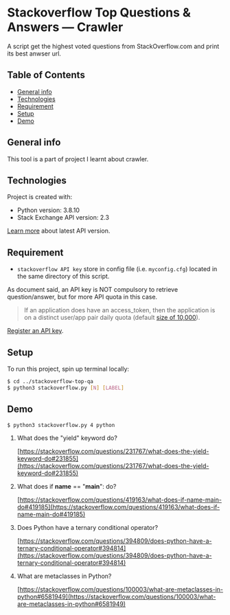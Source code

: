 # Stackoverflow Top Questions & Answers ― Crawler
A script get the highest voted questions from StackOverflow.com and print its best anwser url.

## Table of Contents
* [General info](#general-info)
* [Technologies](#technologies)
* [Requirement](#requirement)
* [Setup](#setup)
* [Demo](#demo)

## General info
This tool is a part of project I learnt about crawler.

## Technologies
Project is created with:
* Python version: 3.8.10
* Stack Exchange API version: 2.3

[Learn more](https://api.stackexchange.com/docs/) about latest API version.

## Requirement
* `stackoverflow API key` store in config file (i.e. `myconfig.cfg`) located in the same directory of this script.

As document said, an API key is NOT compulsory to retrieve question/answer, but for more API quota in this case.
> If an application does have an access_token, then the application is on a distinct user/app pair daily quota (default [size of 10,000](https://api.stackexchange.com/docs/throttle)).

[Register an API key](https://stackapps.com/apps/oauth/register).

## Setup
To run this project, spin up terminal locally:
```sh
$ cd ../stackoverflow-top-qa
$ python3 stackoverflow.py [N] [LABEL]
```

## Demo
```sh
$ python3 stackoverflow.py 4 python
```
1. What does the &quot;yield&quot; keyword do?

   [https://stackoverflow.com/questions/231767/what-does-the-yield-keyword-do#231855](https://stackoverflow.com/questions/231767/what-does-the-yield-keyword-do#231855)

2. What does if __name__ == &quot;__main__&quot;: do?

   [https://stackoverflow.com/questions/419163/what-does-if-name-main-do#419185](https://stackoverflow.com/questions/419163/what-does-if-name-main-do#419185)

3. Does Python have a ternary conditional operator?

   [https://stackoverflow.com/questions/394809/does-python-have-a-ternary-conditional-operator#394814](https://stackoverflow.com/questions/394809/does-python-have-a-ternary-conditional-operator#394814)

4. What are metaclasses in Python?

   [https://stackoverflow.com/questions/100003/what-are-metaclasses-in-python#6581949](https://stackoverflow.com/questions/100003/what-are-metaclasses-in-python#6581949)
